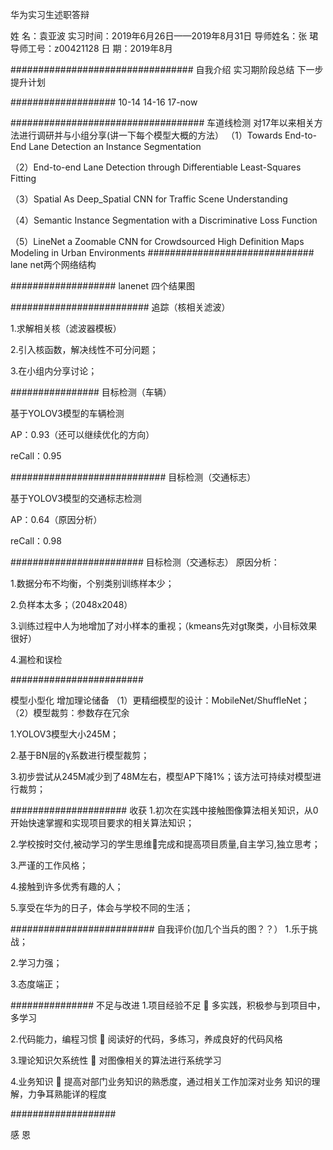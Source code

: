 华为实习生述职答辩

姓      名：袁亚波
实习时间：2019年6月26日——2019年8月31日
导师姓名：张  珺
导师工号：z00421128
日       期：2019年8月

#################################
自我介绍
实习期阶段总结
下一步提升计划

###################
10-14
14-16
17-now

###################################
车道线检测
对17年以来相关方法进行调研并与小组分享(讲一下每个模型大概的方法）
（1）Towards End-to-End Lane Detection an Instance Segmentation

（2）End-to-end Lane Detection through Differentiable Least-Squares Fitting

（3）Spatial As Deep_Spatial CNN for Traffic Scene Understanding

（4）Semantic Instance Segmentation with a Discriminative Loss Function

（5）LineNet a Zoomable CNN for Crowdsourced High Definition Maps Modeling in Urban Environments
##############################
lane net两个网络结构

###################
lanenet 四个结果图


#########################
追踪（核相关滤波）
 
1.求解相关核（滤波器模板）

2.引入核函数，解决线性不可分问题；

3.在小组内分享讨论；


################
目标检测（车辆）

基于YOLOV3模型的车辆检测

AP：0.93（还可以继续优化的方向）

reCall：0.95

############################
目标检测（交通标志）

基于YOLOV3模型的交通标志检测

AP：0.64（原因分析）

reCall：0.98

########################
目标检测（交通标志）
原因分析：

1.数据分布不均衡，个别类别训练样本少；

2.负样本太多；（2048x2048）

3.训练过程中人为地增加了对小样本的重视；（kmeans先对gt聚类，小目标效果很好）

4.漏检和误检

########################

模型小型化
增加理论储备
（1）更精细模型的设计：MobileNet/ShuffleNet；
	（2）模型裁剪：参数存在冗余



1.YOLOV3模型大小245M；

2.基于BN层的γ系数进行模型裁剪；

3.初步尝试从245M减少到了48M左右，模型AP下降1%；该方法可持续对模型进行裁剪；


#####################
收获
1.初次在实践中接触图像算法相关知识，从0开始快速掌握和实现项目要求的相关算法知识；

2.学校按时交付,被动学习的学生思维完成和提高项目质量,自主学习,独立思考；

3.严谨的工作风格；

4.接触到许多优秀有趣的人；

5.享受在华为的日子，体会与学校不同的生活；


##########################
自我评价(加几个当兵的图？？）
1.乐于挑战；

2.学习力强；

3.态度端正；

###############
不足与改进
1.项目经验不足             多实践，积极参与到项目中，多学习

2.代码能力，编程习惯       阅读好的代码，多练习，养成良好的代码风格

3.理论知识欠系统性         对图像相关的算法进行系统学习

4.业务知识                 提高对部门业务知识的熟悉度，通过相关工作加深对业务					知识的理解，力争耳熟能详的程度



###################

感    恩



